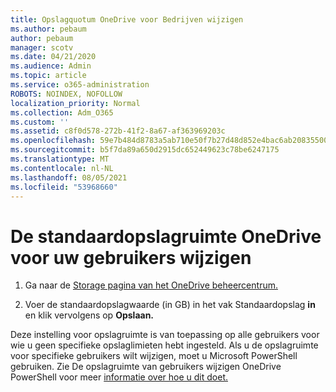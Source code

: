 ```yaml
---
title: Opslagquotum OneDrive voor Bedrijven wijzigen
ms.author: pebaum
author: pebaum
manager: scotv
ms.date: 04/21/2020
ms.audience: Admin
ms.topic: article
ms.service: o365-administration
ROBOTS: NOINDEX, NOFOLLOW
localization_priority: Normal
ms.collection: Adm_O365
ms.custom: ''
ms.assetid: c8f0d578-272b-41f2-8a67-af363969203c
ms.openlocfilehash: 59e7b484d8783a5ab710e50f7b27d48d852e4bac6ab208355005671621461ce4
ms.sourcegitcommit: b5f7da89a650d2915dc652449623c78be6247175
ms.translationtype: MT
ms.contentlocale: nl-NL
ms.lasthandoff: 08/05/2021
ms.locfileid: "53968660"
---
```

# <a name="change-the-default-onedrive-storage-space-for-your-users"></a>De standaardopslagruimte OneDrive voor uw gebruikers wijzigen

1. Ga naar de [Storage pagina van het OneDrive beheercentrum.](https://admin.onedrive.com/?v=StorageSettings)
    
2. Voer de standaardopslagwaarde (in GB) in het vak Standaardopslag **in** en klik vervolgens op **Opslaan.**
    
Deze instelling voor opslagruimte is van toepassing op alle gebruikers voor wie u geen specifieke opslaglimieten hebt ingesteld. Als u de opslagruimte voor specifieke gebruikers wilt wijzigen, moet u Microsoft PowerShell gebruiken. Zie De opslagruimte van gebruikers wijzigen OneDrive PowerShell voor meer [informatie over hoe u dit doet.](https://go.microsoft.com/fwlink/?linkid=866402)
  

